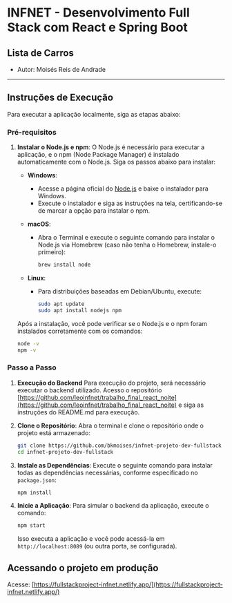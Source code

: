 # INFNET - Desenvolvimento Full Stack com React e Spring Boot 

## Lista de Carros
- Autor: Moisés Reis de Andrade

---

## Instruções de Execução

Para executar a aplicação localmente, siga as etapas abaixo:

### Pré-requisitos

1. **Instalar o Node.js e npm**:
   O Node.js é necessário para executar a aplicação, e o npm (Node Package Manager) é instalado automaticamente com o Node.js. Siga os passos abaixo para instalar:

   - **Windows**:
     - Acesse a página oficial do [Node.js](https://nodejs.org/) e baixe o instalador para Windows.
     - Execute o instalador e siga as instruções na tela, certificando-se de marcar a opção para instalar o npm.

   - **macOS**:
     - Abra o Terminal e execute o seguinte comando para instalar o Node.js via Homebrew (caso não tenha o Homebrew, instale-o primeiro):
       ```bash
       brew install node
       ```

   - **Linux**:
     - Para distribuições baseadas em Debian/Ubuntu, execute:
       ```bash
       sudo apt update
       sudo apt install nodejs npm
       ```

   Após a instalação, você pode verificar se o Node.js e o npm foram instalados corretamente com os comandos:
   ```bash
   node -v
   npm -v
   ```

### Passo a Passo

1. **Execução do Backend**
   Para execução do projeto, será necessário executar o backend utilizado. Acesso o repositório [https://github.com/leoinfnet/trabalho_final_react_noite](https://github.com/leoinfnet/trabalho_final_react_noite) e siga as instruções do README.md para execução.

3. **Clone o Repositório**:
   Abra o terminal e clone o repositório onde o projeto está armazenado:
   ```bash
   git clone https://github.com/bkmoises/infnet-projeto-dev-fullstack
   cd infnet-projeto-dev-fullstack 
   ```

4. **Instale as Dependências**:
   Execute o seguinte comando para instalar todas as dependências necessárias, conforme especificado no `package.json`:
   ```bash
   npm install
   ```

5. **Inicie a Aplicação**:
   Para simular o backend da aplicação, execute o comando:
   ```bash
   npm start
   ```
   Isso executa a aplicação e você pode acessá-la em `http://localhost:8089` (ou outra porta, se configurada).


## Acessando o projeto em produção
   Acesse:
   [https://fullstackproject-infnet.netlify.app/](https://fullstackproject-infnet.netlify.app/)
